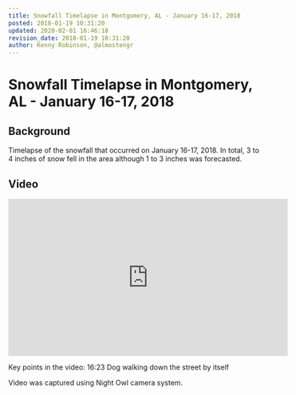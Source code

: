 ```yaml
---
title: Snowfall Timelapse in Montgomery, AL - January 16-17, 2018
posted: 2018-01-19 10:31:20
updated: 2020-02-01 16:46:18
revision_date: 2018-01-19 10:31:20
author: Kenny Robinson, @almostengr
---
```


# Snowfall Timelapse in Montgomery, AL - January 16-17, 2018

## Background

Timelapse of the snowfall that occurred on January 16-17, 2018.  In total, 3 to 4 inches of snow 
fell in the area although 1 to 3 inches was forecasted.

## Video

<iframe width="560" height="315" src="https://www.youtube.com/embed/D_Jg8x4J2-I" frameborder="0" 
allow="accelerometer; autoplay; encrypted-media; gyroscope; picture-in-picture" allowfullscreen></iframe>

Key points in the video:
16:23 Dog walking down the street by itself

Video was captured using Night Owl camera system.
